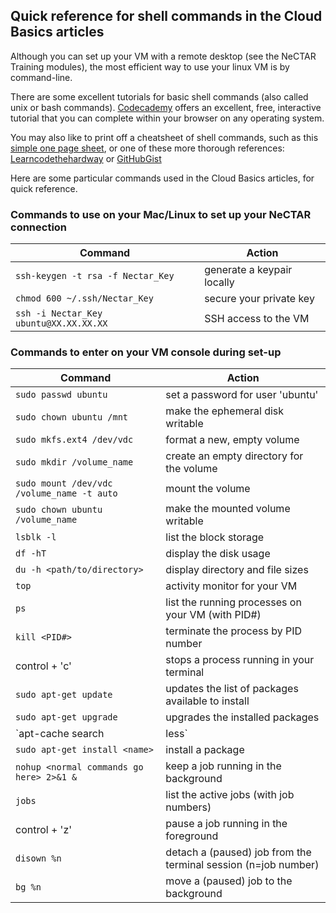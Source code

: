 ## Quick reference for shell commands in the Cloud Basics articles

Although you can set up your VM with a remote desktop (see the NeCTAR Training modules),
the most efficient way to use your linux VM is by command-line.

There are some excellent tutorials for basic shell commands (also called unix or bash commands).
[Codecademy][codecademy] offers an excellent, free, interactive tutorial that you can complete within your browser on any operating system.

You may also like to print off a cheatsheet of shell commands, such as this [simple one page sheet][simple],
or one of these more thorough references: [Learncodethehardway][long] or [GitHubGist][git]

Here are some particular commands used in the Cloud Basics articles, for quick reference.

### Commands to use on your Mac/Linux to set up your NeCTAR connection

| Command  | Action |
| ------------- | ------------- |
| `ssh-keygen -t rsa -f Nectar_Key` | generate a keypair locally |
| `chmod 600 ~/.ssh/Nectar_Key` | secure your private key |
| `ssh -i Nectar_Key ubuntu@XX.XX.XX.XX` | SSH access to the VM |



### Commands to enter on your VM console during set-up

| Command  | Action |
| ------------- | ------------- |
| `sudo passwd ubuntu` | set a password for user 'ubuntu' |
| `sudo chown ubuntu /mnt` | make the ephemeral disk writable |
| `sudo mkfs.ext4 /dev/vdc` | format a new, empty volume |
| `sudo mkdir /volume_name` | create an empty directory for the volume |
| `sudo mount /dev/vdc /volume_name -t auto` | mount the volume |
| `sudo chown ubuntu /volume_name` | make the mounted volume writable |
| `lsblk -l` | list the block storage |
| `df -hT` | display the disk usage |
| `du -h <path/to/directory>` | display directory and file sizes |
| `top` | activity monitor for your VM |
| `ps` | list the running processes on your VM (with PID#) |
| `kill <PID#>` | terminate the process by PID number  |
| control + 'c' | stops a process running in your terminal |
| `sudo apt-get update` | updates the list of packages available to install |
| `sudo apt-get upgrade` | upgrades the installed packages |
| `apt-cache search <name> | less` | search for a package to install |
| `sudo apt-get install <name>` | install a package |
| `nohup <normal commands go here> 2>&1 &` | keep a job running in the background |
| `jobs` | list the active jobs (with job numbers) |
| control + 'z' | pause a job running in the foreground |
| `disown %n` | detach a (paused) job from the terminal session (n=job number) |
| `bg %n ` | move a (paused) job to the background |


[codecademy]: https://www.codecademy.com/learn/learn-the-command-line
[long]: http://cli.learncodethehardway.org/bash_cheat_sheet.pdf
[git]: https://gist.github.com/LeCoupa/122b12050f5fb267e75f
[simple]: https://ubuntudanmark.dk/filer/fwunixref.pdf

